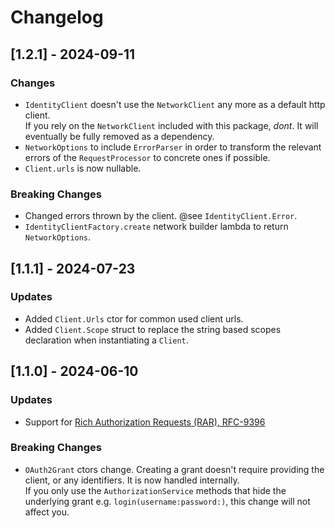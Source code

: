 # Changelog

## [1.2.1] - 2024-09-11

### Changes
- `IdentityClient` doesn't use the `NetworkClient` any more as a default http client.<br>
  If you rely on the `NetworkClient` included with this package, *dont*. It will eventually be fully removed as a dependency. 
- `NetworkOptions` to include `ErrorParser` in order to transform the relevant errors of the `RequestProcessor` to concrete ones if possible.
- `Client.urls` is now nullable.   

### Breaking Changes
- Changed errors thrown by the client. @see `IdentityClient.Error`.
- `IdentityClientFactory.create` network builder lambda to return `NetworkOptions`.



## [1.1.1] - 2024-07-23

### Updates
- Added `Client.Urls` ctor for common used client urls.
- Added `Client.Scope` struct to replace the string based scopes declaration when instantiating a `Client`. 



## [1.1.0] - 2024-06-10

### Updates
- Support for [Rich Authorization Requests (RAR), RFC-9396](https://datatracker.ietf.org/doc/html/rfc9396)


### Breaking Changes
- `OAuth2Grant` ctors change. Creating a grant doesn't require providing the client, or any identifiers. It is now handled internally. <br />
If you only use the `AuthorizationService` methods that hide the underlying grant e.g. `login(username:password:)`, this change will not affect you.
